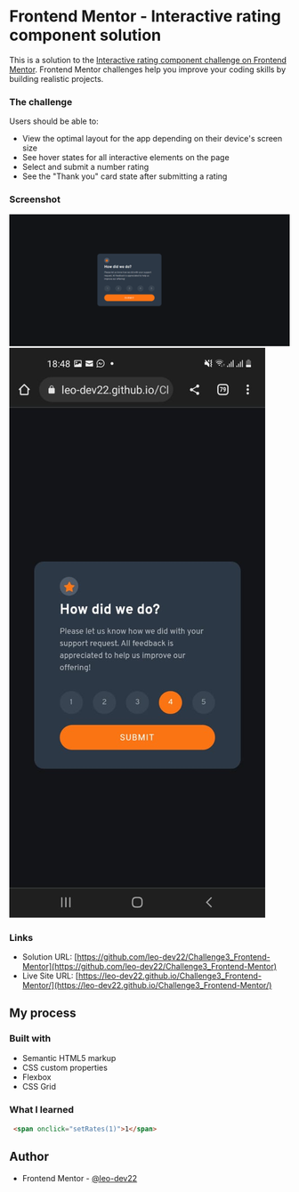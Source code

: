# Frontend Mentor - Interactive rating component solution

This is a solution to the [Interactive rating component challenge on Frontend Mentor](https://www.frontendmentor.io/challenges/interactive-rating-component-koxpeBUmI). Frontend Mentor challenges help you improve your coding skills by building realistic projects. 


### The challenge

Users should be able to:

- View the optimal layout for the app depending on their device's screen size
- See hover states for all interactive elements on the page
- Select and submit a number rating
- See the "Thank you" card state after submitting a rating

### Screenshot

![](./images/laptop_screenshot.png)
![](./images/mobile%20.jpg)


### Links

- Solution URL: [https://github.com/leo-dev22/Challenge3_Frontend-Mentor](https://github.com/leo-dev22/Challenge3_Frontend-Mentor)
- Live Site URL: [https://leo-dev22.github.io/Challenge3_Frontend-Mentor/](https://leo-dev22.github.io/Challenge3_Frontend-Mentor/)

## My process

### Built with

- Semantic HTML5 markup
- CSS custom properties
- Flexbox
- CSS Grid


### What I learned


```html
 <span onclick="setRates(1)">1</span>
```

## Author

- Frontend Mentor - [@leo-dev22](https://www.frontendmentor.io/profile/@leo-dev22)



